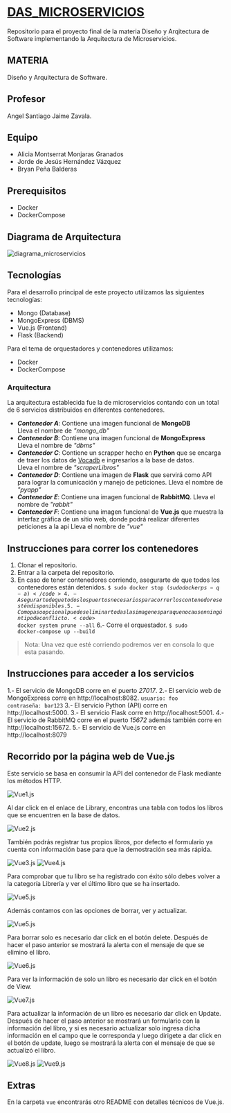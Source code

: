 # [DAS_MICROSERVICIOS](https://github.com/alicia-granados/DAS_MICROSERVICIOS)
Repositorio para el proyecto final de la materia Diseño y Arqitectura de Software implementando  la Arquitectura de Microservicios.

## MATERIA
Diseño y Arquitectura de Software.

## Profesor
Angel Santiago Jaime Zavala.

## Equipo
- Alicia Montserrat Monjaras Granados
- Jorde de Jesús Hernández Vázquez
- Bryan Peña Balderas

## Prerequisitos
- Docker
- DockerCompose

## Diagrama de Arquitectura
![diagrama_microservicios](/Ordinario/assets/Diagram/Diagram_microservices.jpg)

## Tecnologías
Para el desarrollo principal de este proyecto utilizamos las siguientes tecnologías:
- Mongo (Database)
- MongoExpress (DBMS)
- Vue.js (Frontend)
- Flask (Backend)

Para el tema de orquestadores y contenedores utilizamos:
- Docker
- DockerCompose

### Arquitectura
La arquitectura establecida fue la de microservicios contando con un total de 6 servicios distribuidos en diferentes contenedores.
- ***Contenedor A***: Contiene una imagen funcional de **MongoDB**  
Lleva el nombre de *"mongo_db"*
- ***Contenedor B***: Contiene una imagen funcional de **MongoExpress**  
Lleva el nombre de *"dbms"*
- ***Contenedor C***: Contiene un scrapper hecho en **Python** que se encarga de traer los datos de [Vocadb](https://developers.google.com/books) e ingresarlos a la base de datos.  
Lleva el nombre de *"scraperLibros"*
- ***Contenedor D***: Contiene una imagen de **Flask**  que servirá como API para lograr la comunicación y manejo de peticiones.
Lleva el nombre de *"pyapp"*
- ***Contenedor E***: Contiene una imagen funcional de **RabbitMQ**.
Lleva el nombre de *"rabbit"*
- ***Contenedor F***: Contiene una imagen funcional de **Vue.js** que muestra la interfaz gráfica  de un sitio web, donde podrá realizar diferentes peticiones a la api
Lleva el nombre de *"vue"*


## Instrucciones para correr los contenedores
1. Clonar el repositorio.
2. Entrar a la carpeta del repositorio.
3. En caso de tener contenedores corriendo, asegurarte de que todos los contenedores están detenidos.
<code>$ sudo docker stop $(sudo docker ps -q -a)</code>
4.- Asegurarte de que todos los puertos necesarios para correr los contenedores estén disponibles.
5.- Como paso opcional puedes eliminar todas las imagenes para que no causen ningún tipo de conflicto.
<code>$ docker system prune --all</code>
6.- Corre el orquestador.
<code>$ sudo docker-compose up --build</code>
> Nota: Una vez que esté corriendo podremos ver en consola lo que esta pasando.

## Instrucciones para acceder a los servicios
1.- El servicio de MongoDB corre en el puerto *27017*.
2.- El servicio web de MongoExpress corre en http://localhost:8082.
<code>usuario: foo</code>  
<code>contraseña: bar123</code>
3.- El servicio Python (API) corre en http://localhost:5000.
3.- El servicio Flask corre en http://localhost:5001.
4.- El servicio de RabbitMQ corre en el puerto *15672* además también corre en http://localhost:15672.
5.- El servicio de Vue.js corre en http://localhost:8079


## Recorrido por la página web de Vue.js
Este servicio se basa en consumir la API del contenedor de Flask mediante los métodos HTTP.

![Vue1.js](Ordinario/assets/Vue/vue_1.jpeg)

Al dar click en el enlace de  Library,  encontras una tabla con todos los libros que se encuentren en la base de datos.

![Vue2.js](Ordinario/assets/Vue/vue_2.jpeg)

También podrás registrar tus propios libros, por defecto el formulario ya cuenta con información
base para que la demostración sea más rápida.

![Vue3.js](Ordinario/assets/Vue/vue_3.jpeg)
![Vue4.js](Ordinario/assets/Vue/vue_4.jpeg)


Para comprobar que tu libro se ha registrado con éxito sólo debes volver a la categoría Librería y ver 
el último libro que se ha insertado.

![Vue5.js](Ordinario/assets/Vue/vue_5.jpeg)

Además contamos con las opciones de borrar, ver y actualizar.

![Vue5.js](Ordinario/assets/Vue/vue_5.jpeg)

Para borrar solo es necesario dar click en el botón delete. Después de hacer el paso anterior se mostrará la alerta con el mensaje de que se elimino el libro.

![Vue6.js](Ordinario/assets/Vue/vue_6.jpeg)

Para ver la información de solo un libro es necesario dar click en el botón de View.

![Vue7.js](Ordinario/assets/Vue/vue_7.jpeg)

Para actualizar la información de un libro es necesario dar click en Update. Después de hacer el paso anterior se mostrará un formulario con la información del libro, y si es necesario actualizar solo ingresa dicha información en el campo que le corresponda y luego dirigete a dar click en el botón de update, luego se mostrará la alerta con el mensaje de que se actualizó el libro.

![Vue8.js](Ordinario/assets/Vue/vue_8.jpeg)
![Vue9.js](Ordinario/assets/Vue/vue_9.jpeg)


## Extras
En la carpeta <code>vue</code> encontrarás otro README con detalles técnicos de Vue.js.


